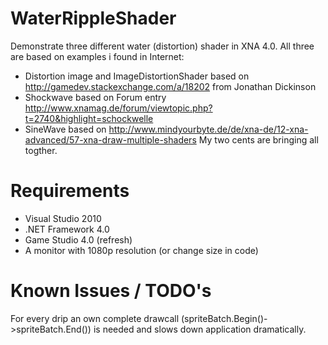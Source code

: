 WaterRippleShader
=================
Demonstrate three different water (distortion) shader in XNA 4.0.
All three are based on examples i found in Internet:
* Distortion image and ImageDistortionShader based on http://gamedev.stackexchange.com/a/18202 from Jonathan Dickinson
* Shockwave based on Forum entry http://www.xnamag.de/forum/viewtopic.php?t=2740&highlight=schockwelle
* SineWave based on http://www.mindyourbyte.de/de/xna-de/12-xna-advanced/57-xna-draw-multiple-shaders
My two cents are bringing all togther.


Requirements
============
* Visual Studio 2010
* .NET Framework 4.0
* Game Studio 4.0 (refresh)
* A monitor with 1080p resolution (or change size in code)

Known Issues / TODO's
=====================
For every drip an own complete drawcall (spriteBatch.Begin()->spriteBatch.End()) is needed and slows down application dramatically.
